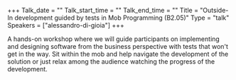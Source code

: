 +++
Talk_date = ""
Talk_start_time = ""
Talk_end_time = ""
Title = "Outside-In development guided by tests in Mob Programming (B2.05)"
Type = "talk"
Speakers = ["alessandro-di-gioia"]
+++

A hands-on workshop where we will guide participants on implementing and designing software from the business perspective with tests that won't get in the way. Sit within the mob and help navigate the development of the solution or just relax among the audience watching the progress of the development.
   
